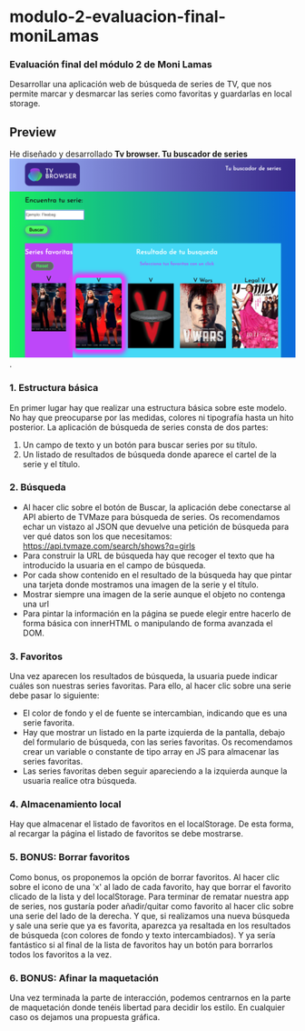 # modulo-2-evaluacion-final-moniLamas
### Evaluación final del módulo 2 de Moni Lamas

Desarrollar una aplicación web de búsqueda de series de TV, que nos permite marcar y desmarcar las series como favoritas y guardarlas en local storage.

## Preview 
He diseñado y desarrollado __Tv browser. Tu buscador de series__
![Tv browser](./docs/assets/images/preview.png "Tv browoser").

### 1. Estructura básica
En primer lugar hay que realizar una estructura básica sobre este modelo. No hay que preocuparse por las medidas, colores ni tipografía hasta un hito posterior.
La aplicación de búsqueda de series consta de dos partes:
  1. Un campo de texto y un botón para buscar series por su título.
  2. Un listado de resultados de búsqueda donde aparece el cartel de la serie y el título.
  
### 2. Búsqueda
  - Al hacer clic sobre el botón de Buscar, la aplicación debe conectarse al API abierto de TVMaze para búsqueda de series. Os recomendamos echar un vistazo al JSON que devuelve una petición de búsqueda para ver qué datos son los que necesitamos: https://api.tvmaze.com/search/shows?q=girls
  - Para construir la URL de búsqueda hay que recoger el texto que ha introducido la usuaria en el campo de búsqueda.
  - Por cada show contenido en el resultado de la búsqueda hay que pintar una tarjeta donde mostramos una imagen de la serie y el título.
  - Mostrar siempre una imagen de la serie aunque el objeto no contenga una url
  - Para pintar la información en la página se puede elegir entre hacerlo de forma básica con innerHTML o manipulando de forma avanzada el DOM.
  
### 3. Favoritos
Una vez aparecen los resultados de búsqueda, la usuaria puede indicar cuáles son nuestras series favoritas. Para ello, al hacer clic sobre una serie debe pasar lo siguiente:
  - El color de fondo y el de fuente se intercambian, indicando que es una serie favorita.
  - Hay que mostrar un listado en la parte izquierda de la pantalla, debajo del formulario de búsqueda, con las series favoritas. Os recomendamos crear un variable o constante de tipo array en JS para almacenar las series favoritas.
  - Las series favoritas deben seguir apareciendo a la izquierda aunque la usuaria realice otra búsqueda.
  
### 4. Almacenamiento local
Hay que almacenar el listado de favoritos en el localStorage. De esta forma, al recargar la página el listado de favoritos se debe mostrarse.

### 5. BONUS: Borrar favoritos
Como bonus, os proponemos la opción de borrar favoritos. Al hacer clic sobre el icono de una 'x' al lado de cada favorito, hay que borrar el favorito clicado de la lista y del localStorage.
Para terminar de rematar nuestra app de series, nos gustaría poder añadir/quitar como favorito al hacer clic sobre una serie del lado de la derecha. Y que, si realizamos una nueva búsqueda y sale una serie que ya es favorita, aparezca ya resaltada en los resultados de búsqueda (con colores de fondo y texto intercambiados).
Y ya sería fantástico si al final de la lista de favoritos hay un botón para borrarlos todos los favoritos a la vez.

### 6. BONUS: Afinar la maquetación
Una vez terminada la parte de interacción, podemos centrarnos en la parte de maquetación donde tenéis libertad para decidir los estilo. En cualquier caso os dejamos una propuesta gráfica.
